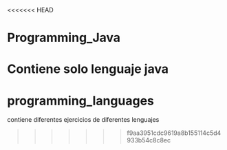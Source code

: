 <<<<<<< HEAD
# Programming_Java
Contiene solo lenguaje java
=======
# programming_languages
contiene diferentes ejercicios de diferentes lenguajes
>>>>>>> f9aa3951cdc9619a8b155114c5d4933b54c8c8ec
